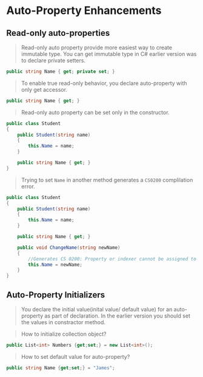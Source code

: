 # Auto-Property Enhancements

## Read-only auto-properties

> Read-only auto property provide more easiest way to create immutable type. You can get immutable type in  C# earlier version was to declare private setters.

```C#
public string Name { get; private set; }
```

> To enable true read-only behavior, you declare auto-property with only get accessor.

```C#
public string Name { get; }
```

> Read-only auto property can be set only in the constructor. 

```C#
public class Student
{
    public Student(string name)
    {
        this.Name = name;
    }

    public string Name { get; }
}
```

> Trying to set `Name` in another method generates a `CS0200` complilation error.

```C#
public class Student
{
    public Student(string name)
    {
        this.Name = name;
    }

    public string Name { get; }

    public void ChangeName(string newName) 
    {
        //Generates CS 0200: Property or indexer cannot be assigned to -- it is read only
        this.Name = newName;
    }
}
```

## Auto-Property Initializers

> You declare the initial value(inital value/ default value) for an auto-property as part of declaration. In the earlier version you should set the values in constractor method.

> How to initialize collection object?
```C#
public List<int> Numbers {get;set;} = new List<int>();
```

> How to set default value for auto-property?
```C#
public string Name {get;set;} = "James";
```